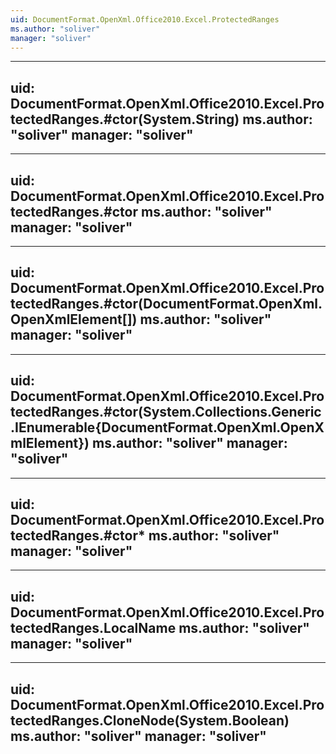```yaml
---
uid: DocumentFormat.OpenXml.Office2010.Excel.ProtectedRanges
ms.author: "soliver"
manager: "soliver"
---
```


---
uid: DocumentFormat.OpenXml.Office2010.Excel.ProtectedRanges.#ctor(System.String)
ms.author: "soliver"
manager: "soliver"
---

---
uid: DocumentFormat.OpenXml.Office2010.Excel.ProtectedRanges.#ctor
ms.author: "soliver"
manager: "soliver"
---

---
uid: DocumentFormat.OpenXml.Office2010.Excel.ProtectedRanges.#ctor(DocumentFormat.OpenXml.OpenXmlElement[])
ms.author: "soliver"
manager: "soliver"
---

---
uid: DocumentFormat.OpenXml.Office2010.Excel.ProtectedRanges.#ctor(System.Collections.Generic.IEnumerable{DocumentFormat.OpenXml.OpenXmlElement})
ms.author: "soliver"
manager: "soliver"
---

---
uid: DocumentFormat.OpenXml.Office2010.Excel.ProtectedRanges.#ctor*
ms.author: "soliver"
manager: "soliver"
---

---
uid: DocumentFormat.OpenXml.Office2010.Excel.ProtectedRanges.LocalName
ms.author: "soliver"
manager: "soliver"
---

---
uid: DocumentFormat.OpenXml.Office2010.Excel.ProtectedRanges.CloneNode(System.Boolean)
ms.author: "soliver"
manager: "soliver"
---
